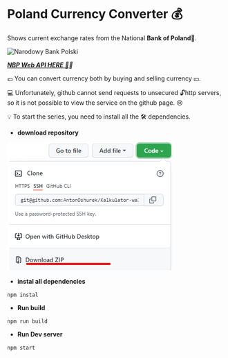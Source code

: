 # Poland Currency Converter :moneybag:
Shows current exchange rates from the National **Bank of Poland**:bank:.

![Narodowy Bank Polski](https://www.nbp.pl/graph/logo/logo-nbp-w3.jpg)

***[NBP Web API HERE :muscle:](http://api.nbp.pl/):bank:***

:euro: You can convert currency both by buying and selling currency :yen:.

:computer: Unfortunately, github cannot send requests to unsecured :unlock:http servers, so it is not possible to view the service on the github page. :cry:

:bulb: To start the series, you need to install all the :hammer_and_wrench: dependencies.

* **download repository**

![download repository](./img__for-readme--1.png)

* **instal all dependencies**

```
npm instal
```

* **Run build**

```
npm run build
```

* **Run Dev server**

```
npm start
```

